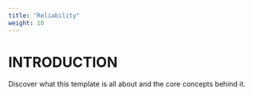 ```yaml
---
title: "Reliability"
weight: 10
---
```


# INTRODUCTION

Discover what this template is all about and the core concepts behind it.
